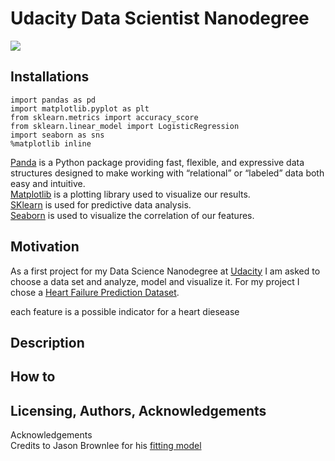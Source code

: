 # Udacity Data Scientist Nanodegree
![](https://upload.wikimedia.org/wikipedia/commons/3/3b/Udacity_logo.png)

## Installations
```
import pandas as pd
import matplotlib.pyplot as plt
from sklearn.metrics import accuracy_score
from sklearn.linear_model import LogisticRegression
import seaborn as sns
%matplotlib inline
```
[Panda](https://en.wikipedia.org/wiki/Pandas_(software)) is a Python package providing fast, flexible, and expressive data structures designed to make working with “relational” or “labeled” data both easy and intuitive. <br>
[Matplotlib](https://en.wikipedia.org/wiki/Matplotlib) is a plotting library used to visualize our results. <br>
[SKlearn](https://scikit-learn.org/stable/) is used for predictive data analysis. <br>
[Seaborn](https://seaborn.pydata.org/) is used to visualize the correlation of our features.
## Motivation
As a first project for my Data Science Nanodegree at [Udacity](https://www.udacity.com/school-of-data-science) I am asked to choose a data set and analyze, model and visualize it. For my project I chose a [Heart Failure Prediction Dataset](https://www.kaggle.com/fedesoriano/heart-failure-prediction). <br>

each feature is a possible indicator for a heart diesease
## Description
## How to
## Licensing, Authors, Acknowledgements
Acknowledgements<br>
Credits to Jason Brownlee for his [fitting model](https://machinelearningmastery.com/how-to-connect-model-input-data-with-predictions-for-machine-learning/)
